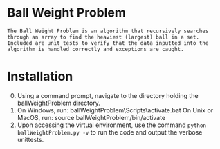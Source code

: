 # Ball Weight Problem

	The Ball Weight Problem is an algorithm that recursively searches through an array to find the heaviest (largest) ball in a set. Included are unit tests to verify that the data inputted into the algorithm is handled correctly and exceptions are caught.

# Installation
 0. Using a command prompt, navigate to the directory holding the ballWeightProblem directory.
 0. On Windows, run:
		ballWeightProblem\Scripts\activate.bat
	On Unix or MacOS, run:
		source ballWeightProblem/bin/activate
 0. Upon accessing the virtual environment, use the command `python ballWeightProblem.py -v` to run the code and output the verbose unittests.
 